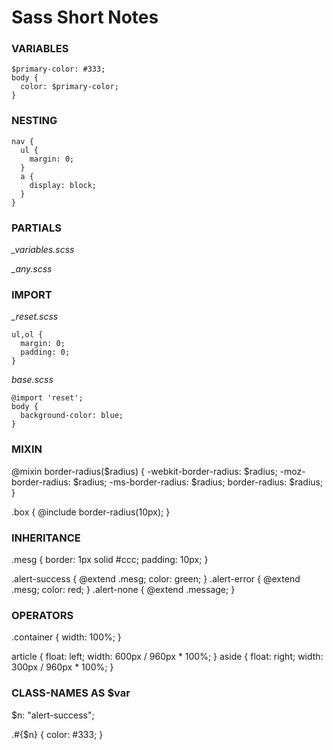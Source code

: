 # Sass Short Notes

### VARIABLES

    $primary-color: #333;
    body {
      color: $primary-color;
    }


### NESTING

    nav {
      ul {
        margin: 0;
      }
      a {
        display: block;
      }
    }


### PARTIALS

 *_variables.scss*

 *_any.scss*


### IMPORT

 *_reset.scss*
  
    ul,ol {
      margin: 0;
      padding: 0;
    }


*base.scss*
 
    @import 'reset';
    body {
      background-color: blue;
    }

### MIXIN

@mixin border-radius($radius) {
  -webkit-border-radius: $radius;
     -moz-border-radius: $radius;
      -ms-border-radius: $radius;
          border-radius: $radius;
}

.box { @include border-radius(10px); }


### INHERITANCE

.mesg {
  border: 1px solid #ccc;
  padding: 10px; 
}

.alert-success {
  @extend .mesg;
  color: green;
}
.alert-error {
  @extend .mesg;
  color: red;
}
.alert-none {
  @extend .message;
}



### OPERATORS

.container { width: 100%; }


article {
  float: left;
  width: 600px / 960px * 100%;
}
aside {
  float: right;
  width: 300px / 960px * 100%;
}



### CLASS-NAMES AS $var

$n: "alert-success";

.#{$n} {
  color: #333;
}




